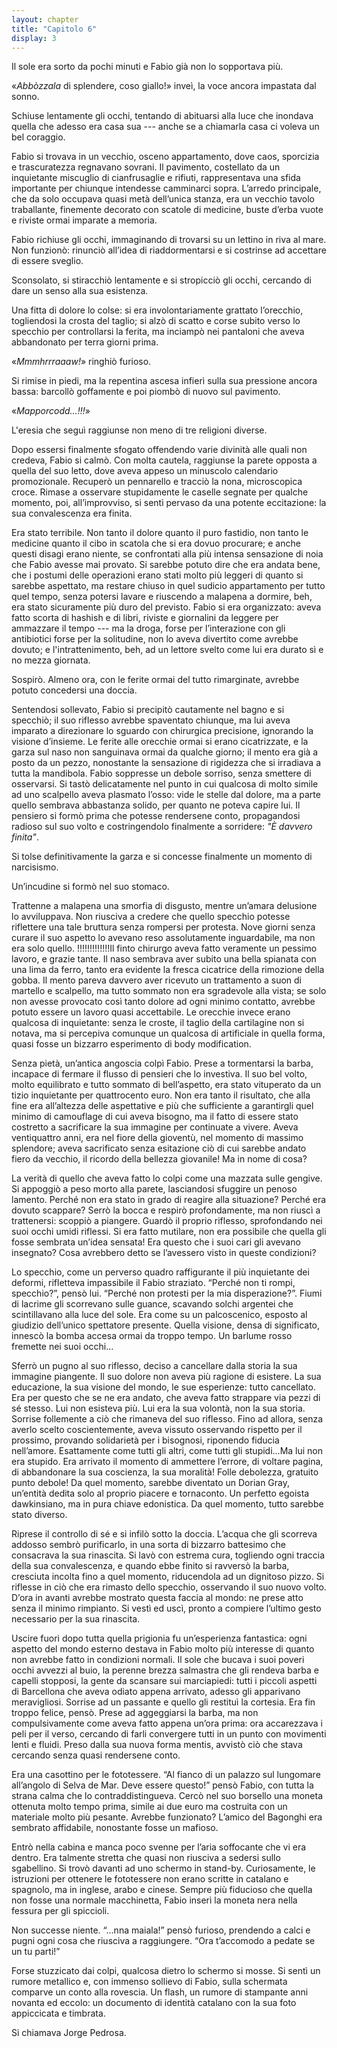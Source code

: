 ```yaml
---
layout: chapter
title: "Capitolo 6"
display: 3
---
```


Il sole era sorto da pochi minuti e Fabio già non lo sopportava più.

«*Abbòzzala* di splendere, coso giallo!» inveì, la voce ancora impastata dal sonno.

Schiuse lentamente gli occhi, tentando di abituarsi alla luce che inondava quella che adesso era casa sua --- anche se a chiamarla casa ci voleva un bel coraggio.

Fabio si trovava in un vecchio, osceno appartamento, dove caos, sporcizia e trascuratezza regnavano sovrani. Il pavimento, costellato da un inquietante miscuglio di cianfrusaglie e rifiuti, rappresentava una sfida importante per chiunque intendesse camminarci sopra. L’arredo principale, che da solo occupava quasi metà dell’unica stanza, era un vecchio tavolo traballante, finemente decorato con scatole di medicine, buste d’erba vuote e riviste ormai imparate a memoria.

Fabio richiuse gli occhi, immaginando di trovarsi su un lettino in riva al mare. Non funzionò: rinunciò all’idea di riaddormentarsi e si costrinse ad accettare di essere sveglio.

Sconsolato, si stiracchiò lentamente e si stropicciò gli occhi, cercando di dare un senso alla sua esistenza.

Una fitta di dolore lo colse: si era involontariamente grattato l’orecchio, togliendosi la crosta del taglio; si alzò di scatto e corse subito verso lo specchio per controllarsi la ferita, ma inciampò nei pantaloni che aveva abbandonato per terra giorni prima.

«*Mmmhrrraaaw!*» ringhiò furioso.

Si rimise in piedi, ma la repentina ascesa infierì sulla sua pressione ancora bassa: barcollò goffamente e poi piombò di nuovo sul pavimento.

«*Mapporcodd...!!!*»

L'eresia che seguì raggiunse non meno di tre religioni diverse.

Dopo essersi finalmente sfogato offendendo varie divinità alle quali non credeva, Fabio si calmò. Con molta cautela, raggiunse la parete opposta a quella del suo letto, dove aveva appeso un minuscolo calendario promozionale. Recuperò un pennarello e tracciò la nona, microscopica croce. Rimase a osservare stupidamente le caselle segnate per qualche momento, poi, all’improvviso, si sentì pervaso da una potente eccitazione: la sua convalescenza era finita.

Era stato terribile. Non tanto il dolore quanto il puro fastidio, non tanto le medicine quanto il cibo in scatola che si era dovuo procurare; e anche questi disagi erano niente, se confrontati alla più intensa sensazione di noia che Fabio avesse mai provato. Si sarebbe potuto dire che era andata bene, che i postumi delle operazioni erano stati molto più leggeri di quanto si sarebbe aspettato, ma restare chiuso in quel sudicio appartamento per tutto quel tempo, senza potersi lavare e riuscendo a malapena a dormire, beh, era stato sicuramente più duro del previsto. Fabio si era organizzato: aveva fatto scorta di hashish e di libri, riviste e giornalini da leggere per ammazzare il tempo --- ma la droga, forse per l’interazione con gli antibiotici forse per la solitudine, non lo aveva divertito come avrebbe dovuto; e l'intrattenimento, beh, ad un lettore svelto come lui era durato sì e no mezza giornata.

Sospirò. Almeno ora, con le ferite ormai del tutto rimarginate, avrebbe potuto concedersi una doccia.

Sentendosi sollevato, Fabio si precipitò cautamente nel bagno e si specchiò; il suo riflesso avrebbe spaventato chiunque, ma lui aveva imparato a direzionare lo sguardo con chirurgica precisione, ignorando la visione d’insieme. Le ferite alle orecchie ormai si erano cicatrizzate, e la garza sul naso non sanguinava ormai da qualche giorno; il mento era già a posto da un pezzo, nonostante la sensazione di rigidezza che si irradiava a tutta la mandibola. Fabio soppresse un debole sorriso, senza smettere di osservarsi. Si tastò delicatamente nel punto in cui qualcosa di molto simile ad uno scalpello aveva plasmato l’osso: vide le stelle dal dolore, ma a parte quello sembrava abbastanza solido, per quanto ne poteva capire lui. Il pensiero si formò prima che potesse rendersene conto, propagandosi radioso sul suo volto e costringendolo finalmente a sorridere: *"È davvero finita"*.

Si tolse definitivamente la garza e si concesse finalmente un momento di narcisismo.

Un’incudine si formò nel suo stomaco.

Trattenne a malapena una smorfia di disgusto, mentre un’amara delusione lo avviluppava. Non riusciva a credere che quello specchio potesse riflettere una tale bruttura senza rompersi per protesta. Nove giorni senza curare il suo aspetto lo avevano reso assolutamente inguardabile, ma non era solo quello. !!!!!!!!!!!!!Il finto chirurgo aveva fatto veramente un pessimo lavoro, e grazie tante. Il naso sembrava aver subito una bella spianata con una lima da ferro, tanto era evidente la fresca cicatrice della rimozione della gobba. Il mento pareva davvero aver ricevuto un trattamento a suon di martello e scalpello, ma tutto sommato non era sgradevole alla vista; se solo non avesse provocato così tanto dolore ad ogni minimo contatto, avrebbe potuto essere un lavoro quasi accettabile. Le orecchie invece erano qualcosa di inquietante: senza le croste, il taglio della cartilagine non si notava, ma si percepiva comunque un qualcosa di artificiale in quella forma, quasi fosse un bizzarro esperimento di body modification.

Senza pietà, un’antica angoscia colpì Fabio. Prese a tormentarsi la barba, incapace di fermare il flusso di pensieri che lo investiva. Il suo bel volto, molto equilibrato e tutto sommato di bell’aspetto, era stato vituperato da un tizio inquietante per quattrocento euro. Non era tanto il risultato, che alla fine era all’altezza delle aspettative e più che sufficiente a garantirgli quel minimo di camouflage di cui aveva bisogno, ma il fatto di essere stato costretto a sacrificare la sua immagine per continuate a vivere. Aveva ventiquattro anni, era nel fiore della gioventù, nel momento di massimo splendore; aveva sacrificato senza esitazione ciò di cui sarebbe andato fiero da vecchio, il ricordo della bellezza giovanile! Ma in nome di cosa?

La verità di quello che aveva fatto lo colpi come una mazzata sulle gengive. Si appoggiò a peso morto alla parete, lasciandosi sfuggire un penoso lamento. Perché non era stato in grado di reagire alla situazione? Perché era dovuto scappare? Serrò la bocca e respirò profondamente, ma non riuscì a trattenersi: scoppiò a piangere. Guardò il proprio riflesso, sprofondando nei suoi occhi umidi riflessi. Si era fatto mutilare, non era possibile che quella gli fosse sembrata un’idea sensata! Era questo che i suoi cari gli avevano insegnato? Cosa avrebbero detto se l’avessero visto in queste condizioni?

Lo specchio, come un perverso quadro raffigurante il più inquietante dei deformi, rifletteva impassibile il Fabio straziato. “Perché non ti rompi, specchio?”, pensò lui. “Perché non protesti per la mia disperazione?”. Fiumi di lacrime gli scorrevano sulle guance, scavando solchi argentei che scintillavano alla luce del sole. Era come su un palcoscenico, esposto al giudizio dell’unico spettatore presente. Quella visione, densa di significato, innescò la bomba accesa ormai da troppo tempo. Un barlume rosso fremette nei suoi occhi...

Sferrò un pugno al suo riflesso, deciso a cancellare dalla storia la sua immagine piangente. Il suo dolore non aveva più ragione di esistere. La sua educazione, la sua visione del mondo, le sue esperienze: tutto cancellato. Era per questo che se ne era andato, che aveva fatto strappare via pezzi di sé stesso. Lui non esisteva più. Lui era la sua volontà, non la sua storia. Sorrise follemente a ciò che rimaneva del suo riflesso. Fino ad allora, senza averlo scelto coscientemente, aveva vissuto osservando rispetto per il prossimo, provando solidarietà per i bisognosi, riponendo fiducia nell’amore. Esattamente come tutti gli altri, come tutti gli stupidi...Ma lui non era stupido. Era arrivato il momento di ammettere l’errore, di voltare pagina, di abbandonare la sua coscienza, la sua moralità! Folle debolezza, gratuito punto debole! Da quel momento, sarebbe diventato un Dorian Gray, un’entità dedita solo al proprio piacere e tornaconto. Un perfetto egoista dawkinsiano, ma in pura chiave edonistica. Da quel momento, tutto sarebbe stato diverso.

Riprese il controllo di sé e si infilò sotto la doccia. L’acqua che gli scorreva addosso sembrò purificarlo, in una sorta di bizzarro battesimo che consacrava la sua rinascita. Si lavò con estrema cura, togliendo ogni traccia della sua convalescenza, e quando ebbe finito si ravversò la barba, cresciuta incolta fino a quel momento, riducendola ad un dignitoso pizzo. Si riflesse in ciò che era rimasto dello specchio, osservando il suo nuovo volto. D’ora in avanti avrebbe mostrato questa faccia al mondo: ne prese atto senza il minimo rimpianto. Si vestì ed uscì, pronto a compiere l’ultimo gesto necessario per la sua rinascita.

Uscire fuori dopo tutta quella prigionia fu un’esperienza fantastica: ogni aspetto del mondo esterno destava in Fabio molto più interesse di quanto non avrebbe fatto in condizioni normali. Il sole che bucava i suoi poveri occhi avvezzi al buio, la perenne brezza salmastra che gli rendeva barba e capelli stopposi, la gente da scansare sui marciapiedi: tutti i piccoli aspetti di Barcellona che aveva odiato appena arrivato, adesso gli apparivano meravigliosi. Sorrise ad un passante e quello gli restituì la cortesia. Era fin troppo felice, pensò. Prese ad aggeggiarsi la barba, ma non compulsivamente come aveva fatto appena un’ora prima: ora accarezzava i peli per il verso, cercando di farli convergere tutti in un punto con movimenti lenti e fluidi. Preso dalla sua nuova forma mentis, avvistò ciò che stava cercando senza quasi rendersene conto.

Era una casottino per le fototessere. “Al fianco di un palazzo sul lungomare all’angolo di Selva de Mar. Deve essere questo!” pensò Fabio, con tutta la strana calma che lo contraddistingueva. Cercò nel suo borsello una moneta ottenuta molto tempo prima, simile ai due euro ma costruita con un materiale molto più pesante. Avrebbe funzionato? L’amico del Bagonghi era sembrato affidabile, nonostante fosse un mafioso.

Entrò nella cabina e manca poco svenne per l’aria soffocante che vi era dentro. Era talmente stretta che quasi non riusciva a sedersi sullo sgabellino. Si trovò davanti ad uno schermo in stand-by. Curiosamente, le istruzioni per ottenere le fototessere non erano scritte in catalano e spagnolo, ma in inglese, arabo e cinese. Sempre più fiducioso che quella non fosse una normale macchinetta, Fabio inserì la moneta nera nella fessura per gli spiccioli.

Non successe niente. “...nna maiala!” pensò furioso, prendendo a calci e pugni ogni cosa che riusciva a raggiungere. “Ora t’accomodo a pedate se un tu parti!”

Forse stuzzicato dai colpi, qualcosa dietro lo schermo si mosse. Si sentì un rumore metallico e, con immenso sollievo di Fabio, sulla schermata comparve un conto alla rovescia. Un flash, un rumore di stampante anni novanta ed eccolo: un documento di identità catalano con la sua foto appiccicata e timbrata.

Si chiamava Jorge Pedrosa.
